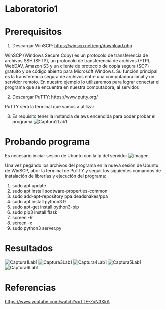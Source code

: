 # Laboratorio1

# Prerequisitos
1. Descargar WinSCP: https://winscp.net/eng/download.php

WinSCP (Windows Secure Copy) es un protocolo de transferencia de archivos SSH (SFTP), un protocolo de transferencia de archivos (FTP), WebDAV, Amazon S3 y un cliente de protocolo de copia segura (SCP) gratuito y de código abierto para Microsoft Windows. Su función principal es la transferencia segura de archivos entre una computadora local y un servidor remoto. En nuestro ejemplo lo utilizaremos para lograr conectar el programa que se encuentra en nuestra computadora, al servidor.

2. Descargar PuTTY: https://www.putty.org/

PuTTY será la terminal que vamos a utilizar

3. Es requisito tener la instancia de aws encendida para poder probar el programa
![Captura2Lab1](https://user-images.githubusercontent.com/46933022/183263351-088a977d-3360-4b1d-80a3-4152c4a9d6fe.PNG)

# Probando programa
Es necesario iniciar sesión de Ubuntu con la Ip del servidor
![imagen](https://user-images.githubusercontent.com/46933022/183263466-9444d259-dc35-40f9-9e4b-ca22638bbc7a.png)

Una vez pegando los archivos del programa en la nueva sesión de Ubuntu de WinSCP, abrir la terminal de PuTTY y seguir los siguientes comandos de instalación de librerías y ejecución del programa:

1. sudo apt update
2. sudo apt install sodtware-properties-common
3. sudo add-apt-repository ppa:deadsnakes/ppa
4. sudo apt install python3.9
5. sudo apt-get install python3-pip
6. sudo pip3 install flask
7. screen -R <nombre>
8. screen -x <nombre>
9. sudo python3 server.py
  
# Resultados
  ![Captura1Lab1](https://user-images.githubusercontent.com/46933022/183264270-c210bd13-9dba-4363-afa8-e31dbe615457.PNG)
  ![Captura3Lab1](https://user-images.githubusercontent.com/46933022/183264291-0b9a046b-439f-44ea-9065-646e9e7d9490.PNG)
  ![Captura4Lab1](https://user-images.githubusercontent.com/46933022/183264299-9f41b21b-40ba-4a19-af81-3c4c7a70b7f0.PNG)
  ![Captura5Lab1](https://user-images.githubusercontent.com/46933022/183264363-2395e1e6-6838-46f1-90bb-bfc970748528.PNG)
  ![Captura6Lab1](https://user-images.githubusercontent.com/46933022/183264321-d3f54389-500c-48c9-83ad-44c737250f2f.PNG)

# Referencias
  https://www.youtube.com/watch?v=TTE-ZxN3XkA
